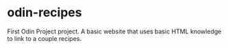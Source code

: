 # odin-recipes

First Odin Project project. A basic website that uses basic HTML knowledge to link to a couple recipes.
